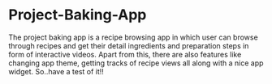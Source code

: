 # Project-Baking-App
The project baking app is a recipe browsing app in which user can browse through recipes and get their detail ingredients and preparation 
steps in form of interactive videos. Apart from this, there are also features like changing app theme, getting tracks of recipe views
all along with a nice app widget. So..have a test of it!!
